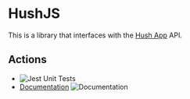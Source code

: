 # HushJS

This is a library that interfaces with the [Hush App](https://hush.ac) API.

## Actions
* ![Jest Unit Tests](https://github.com/DeathCamel58/hushjs/actions/workflows/jest.yml/badge.svg)
* [Documentation](https://hushjs.randomcpu.com) ![Documentation](https://github.com/DeathCamel58/hushjs/actions/workflows/typedoc.yml/badge.svg)

